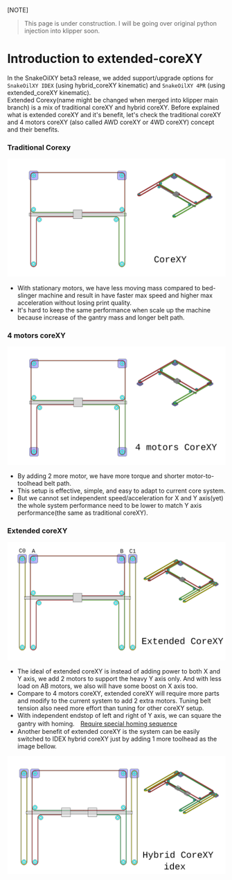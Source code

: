 [NOTE]
> This page is under construction.
> I will be going over original python injection into klipper soon.

# Introduction to extended-coreXY
 In the SnakeOilXY beta3 release, we added support/upgrade options for <code>SnakeOilXY IDEX</code> (using hybrid_coreXY kinematic) and <code>SnakeOilXY 4PR</code> (using extended_coreXY kinematic).  
 Extended Corexy(name might be changed when merged into klipper main branch) is a mix of traditional coreXY and hybrid coreXY.
Before explained what is extended coreXY and it's benefit, let's check the traditional coreXY and 4 motors coreXY (also called AWD coreXY or 4WD coreXY) concept and their benefits.

### Traditional Corexy

![coreXY](./corexy.png)
- With stationary motors, we have less moving mass compared to bed-slinger machine and result in have faster max speed and higher max acceleration without losing print quality.
- It's hard to keep the same performance when scale up the machine because increase of the gantry mass and longer belt path.

### 4 motors coreXY
![awd-coreXY](./awd-corexy.png)
- By adding 2 more motor, we have more torque and shorter motor-to-toolhead belt path. 
- This setup is effective, simple, and easy to adapt to current core system.  
- But we cannot set independent speed/acceleration for X and Y axis(yet) the whole system performance need to be lower to match Y axis performance(the same as traditional coreXY).

### Extended coreXY
![extended-coreXY](./extended_corexy.png)
- The ideal of extended coreXY is instead of adding power to both X and Y axis, we add 2 motors to support the heavy Y axis only. And with less load on AB motors, we also will have some boost on X axis too.  
- Compare to 4 motors coreXY, extended coreXY will require more parts and modify to the current system to add 2 extra motors. Tuning belt tension also need more effort than tuning for other coreXY setup.
- With independent endstop of left and right of Y axis, we can square the gantry with homing.　[Require special homing sequence](./homing.md)
- Another benefit of extended coreXY is the system can be easily switched to IDEX hybrid coreXY just by adding 1 more toolhead as the image bellow.

![idex-coreXY](./idex-corexy.png)


